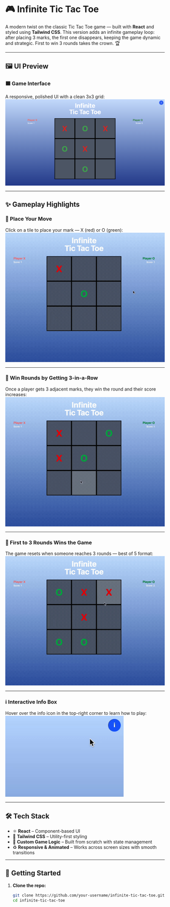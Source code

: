 # 🎮 Infinite Tic Tac Toe

A modern twist on the classic Tic Tac Toe game — built with **React** and styled using **Tailwind CSS**. This version adds an infinite gameplay loop: after placing 3 marks, the first one disappears, keeping the game dynamic and strategic. First to win 3 rounds takes the crown. 🏆

---

## 🖼️ UI Preview

### 🟦 Game Interface
A responsive, polished UI with a clean 3x3 grid:
![Game UI](Documentation/Pics/pic.png)

---

## ✨ Gameplay Highlights

### 🎯 Place Your Move
Click on a tile to place your mark — X (red) or O (green):
![Placing Tile](Documentation/GIF/PlacingTile.gif)

---

### 🧠 Win Rounds by Getting 3-in-a-Row
Once a player gets 3 adjacent marks, they win the round and their score increases:
![Winning Round](Documentation/GIF/RoundGame.gif)

---

### 🏁 First to 3 Rounds Wins the Game
The game resets when someone reaches 3 rounds — best of 5 format:
![Winning Game](Documentation/GIF/Win_Game.mov.gif)

---

### ℹ️ Interactive Info Box
Hover over the info icon in the top-right corner to learn how to play:
![Info Box](Documentation/GIF/infoBox.gif)

---

## 🛠️ Tech Stack

- ⚛️ **React** – Component-based UI
- 💨 **Tailwind CSS** – Utility-first styling
- 🧠 **Custom Game Logic** – Built from scratch with state management
- ♻️ **Responsive & Animated** – Works across screen sizes with smooth transitions

---

## 🚀 Getting Started

1. **Clone the repo:**
   ```bash
   git clone https://github.com/your-username/infinite-tic-tac-toe.git
   cd infinite-tic-tac-toe
